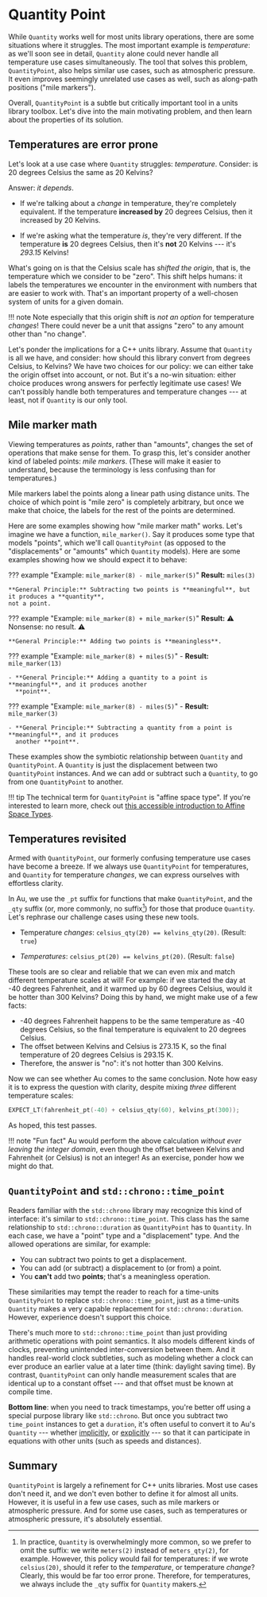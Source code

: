 # Quantity Point

While `Quantity` works well for most units library operations, there are some situations where it
struggles.  The most important example is _temperature_: as we'll soon see in detail, `Quantity`
alone could never handle all temperature use cases simultaneously.  The tool that solves this
problem, `QuantityPoint`, also helps similar use cases, such as atmospheric pressure.  It even
improves seemingly unrelated use cases as well, such as along-path positions ("mile markers").

Overall, `QuantityPoint` is a subtle but critically important tool in a units library toolbox.
Let's dive into the main motivating problem, and then learn about the properties of its solution.

## Temperatures are error prone

Let's look at a use case where `Quantity` struggles: _temperature_.  Consider: is 20 degrees Celsius
the same as 20 Kelvins?

Answer: _it depends_.

- If we're talking about a _change_ in temperature, they're completely equivalent.  If the
  temperature **increased by** 20 degrees Celsius, then it increased by 20 Kelvins.

- If we're asking what the temperature _is_, they're very different.  If the temperature **is** 20
  degrees Celsius, then it's **not** 20 Kelvins --- it's _293.15_ Kelvins!

What's going on is that the Celsius scale has _shifted the origin_, that is, the temperature which
we consider to be "zero".  This shift helps humans: it labels the temperatures we encounter in the
environment with numbers that are easier to work with.  That's an important property of
a well-chosen system of units for a given domain.

!!! note
    Note especially that this origin shift is _not an option_ for temperature _changes_!  There
    could never be a unit that assigns "zero" to any amount other than "no change".

Let's ponder the implications for a C++ units library.  Assume that `Quantity` is all we have, and
consider: how should this library convert from degrees Celsius, to Kelvins?  We have two choices for
our policy: we can either take the origin offset into account, or not.  But it's a no-win situation:
either choice produces wrong answers for perfectly legitimate use cases!  We can't possibly handle
both temperatures and temperature changes --- at least, not if `Quantity` is our only tool.

## Mile marker math

Viewing temperatures as _points_, rather than "amounts", changes the set of operations that make
sense for them.  To grasp this, let's consider another kind of labeled points: _mile markers_.
(These will make it easier to understand, because the terminology is less confusing than for
temperatures.)

Mile markers label the points along a linear path using distance units.  The choice of which point
is "mile zero" is completely arbitrary, but once we make that choice, the labels for the rest of the
points are determined.

Here are some examples showing how "mile marker math" works.  Let's imagine we have a function,
`mile_marker()`.  Say it produces some type that models "points", which we'll call `QuantityPoint`
(as opposed to the "displacements" or "amounts" which `Quantity` models).  Here are some examples
showing how we should expect it to behave:

??? example "Example: `mile_marker(8) - mile_marker(5)`"
    **Result:** `miles(3)`

    **General Principle:** Subtracting two points is **meaningful**, but it produces a **quantity**,
    not a point.

??? example "Example: `mile_marker(8) + mile_marker(5)`"
    **Result:** :warning: Nonsense: no result. :warning:

    **General Principle:** Adding two points is **meaningless**.

??? example "Example: `mile_marker(8) + miles(5)`"
    - **Result:** `mile_marker(13)`

    - **General Principle:** Adding a quantity to a point is **meaningful**, and it produces another
      **point**.

??? example "Example: `mile_marker(8) - miles(5)`"
    - **Result:** `mile_marker(3)`

    - **General Principle:** Subtracting a quantity from a point is **meaningful**, and it produces
      another **point**.

These examples show the symbiotic relationship between `Quantity` and `QuantityPoint`.  A `Quantity`
is just the displacement between two `QuantityPoint` instances.  And we can add or subtract such
a `Quantity`, to go from one `QuantityPoint` to another.

!!! tip
    The technical term for `QuantityPoint` is "affine space type".  If you're interested to learn
    more, check out [this accessible introduction to Affine Space
    Types](http://videocortex.io/2018/Affine-Space-Types/).

## Temperatures revisited

Armed with `QuantityPoint`, our formerly confusing temperature use cases have become a breeze.  If
we always use `QuantityPoint` for temperatures, and `Quantity` for temperature _changes_, we can
express ourselves with effortless clarity.

In Au, we use the `_pt` suffix for functions that make `QuantityPoint`, and the `_qty` suffix (or,
more commonly, no suffix[^1]) for those that produce `Quantity`.  Let's rephrase our challenge cases
using these new tools.

[^1]: In practice, `Quantity` is overwhelmingly more common, so we prefer to omit the suffix: we
write `meters(2)` instead of `meters_qty(2)`, for example.  However, this policy would fail for
temperatures: if we wrote `celsius(20)`, should it refer to the _temperature_, or temperature
_change_?  Clearly, this would be far too error prone.  Therefore, for temperatures, we always
include the `_qty` suffix for `Quantity` makers.

- Temperature _changes_: `celsius_qty(20) == kelvins_qty(20)`.  (Result: `true`)

- _Temperatures_: `celsius_pt(20) == kelvins_pt(20)`.  (Result: `false`)

These tools are so clear and reliable that we can even mix and match different temperature scales at
will!  For example: if we started the day at -40 degrees Fahrenheit, and it warmed up by 60 degrees
Celsius, would it be hotter than 300 Kelvins?  Doing this by hand, we might make use of a few facts:

- -40 degrees Fahrenheit happens to be the same temperature as -40 degrees Celsius, so the final
  temperature is equivalent to 20 degrees Celsius.
- The offset between Kelvins and Celsius is 273.15 K, so the final temperature of 20 degrees Celsius
  is 293.15 K.
- Therefore, the answer is "no": it's not hotter than 300 Kelvins.

Now we can see whether Au comes to the same conclusion.  Note how easy it is to express the question
with clarity, despite mixing _three_ different temperature scales:

```cpp
EXPECT_LT(fahrenheit_pt(-40) + celsius_qty(60), kelvins_pt(300));
```

As hoped, this test passes.

!!! note "Fun fact"
    Au would perform the above calculation _without ever leaving the integer domain_, even though
    the offset between Kelvins and Fahrenheit (or Celsius) is not an integer!  As an exercise,
    ponder how we might do that.

## `QuantityPoint` and `std::chrono::time_point`

Readers familiar with the `std::chrono` library may recognize this kind of interface: it's similar
to `std::chrono::time_point`.  This class has the same relationship to `std::chrono::duration` as
`QuantityPoint` has to `Quantity`. In each case, we have a "point" type and a "displacement" type.
And the allowed operations are similar, for example:

- You can subtract two points to get a displacement.
- You can add (or subtract) a displacement to (or from) a point.
- You **can't** add two **points**; that's a meaningless operation.

These similarities may tempt the reader to reach for a time-units `QuantityPoint` to replace
`std::chrono::time_point`, just as a time-units `Quantity` makes a very capable replacement for
`std::chrono::duration`.  However, experience doesn't support this choice.

There's much more to `std::chrono::time_point` than just providing arithmetic operations with point
semantics.  It also models different kinds of clocks, preventing unintended inter-conversion between
them.  And it handles real-world clock subtleties, such as modeling whether a clock can ever produce
an earlier value at a later time (think: daylight saving time).  By contrast, `QuantityPoint` can
only handle measurement scales that are identical up to a constant offset --- and that offset must
be known at compile time.

**Bottom line**: when you need to track timestamps, you're better off using a special purpose
library like `std::chrono`.  But once you subtract two `time_point` instances to get a `duration`,
it's often useful to convert it to Au's `Quantity` --- whether
[implicitly](../../reference/corresponding_quantity.md#chrono-duration), or
[explicitly](../../reference/corresponding_quantity.md#as-quantity) --- so that it can participate
in equations with other units (such as speeds and distances).

## Summary

`QuantityPoint` is largely a refinement for C++ units libraries.  Most use cases don't need it, and
we don't even bother to define it for almost all units.  However, it is useful in a few use cases,
such as mile markers or atmospheric pressure.  And for some use cases, such as temperatures or
atmospheric pressure, it's absolutely essential.
